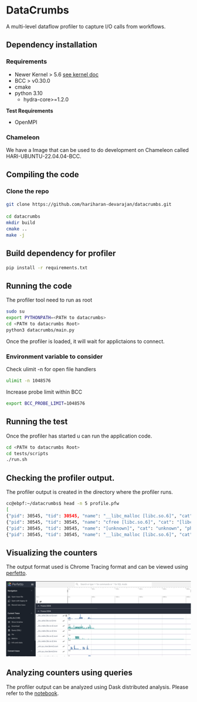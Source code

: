 # DataCrumbs
A multi-level dataflow profiler to capture I/O calls from workflows.


## Dependency installation

### Requirements

- Newer Kernel > 5.6 [see kernel doc](https://github.com/iovisor/bcc/blob/master/docs/kernel-versions.md)
- BCC > v0.30.0
- cmake
- python 3.10
  - hydra-core>=1.2.0

**Test Requirements**

- OpenMPI

### Chameleon

We have a Image that can be used to do development on Chameleon called HARI-UBUNTU-22.04.04-BCC.


## Compiling the code

### Clone the repo

```bash
git clone https://github.com/hariharan-devarajan/datacrumbs.git

cd datacrumbs
mkdir build
cmake ..
make -j
```

## Build dependency for profiler

```bash
pip install -r requirements.txt
```

## Running the code

The profiler tool need to run as root

```bash
sudo su
export PYTHONPATH=<PATH to datacrumbs>
cd <PATH to datacrumbs Root>
python3 datacrumbs/main.py
```
Once the profiler is loaded, it will wait for applictaions to connect.

### Environment variable to consider

Check ulimit -n for open file handlers

```bash
ulimit -n 1048576
```

Increase probe limit within BCC
```bash
export BCC_PROBE_LIMIT=1048576
```

## Running the test

Once the profiler has started u can run the application code.

```bash
cd <PATH to datacrumbs Root>
cd tests/scripts
./run.sh
```

## Checking the profiler output.

The profiler output is created in the directory where the profiler runs.

```bash
cc@ebpf:~/datacrumbs$ head -n 5 profile.pfw 
[
{"pid": 30545, "tid": 30545, "name": "__libc_malloc [libc.so.6]", "cat": "[libc.so.6]", "ph": "C", "ts": 0.0, "args": {"count": 21, "time": 0.000198116}}
{"pid": 30545, "tid": 30545, "name": "cfree [libc.so.6]", "cat": "[libc.so.6]", "ph": "C", "ts": 0.0, "args": {"count": 2, "time": 1.9788e-05}}
{"pid": 30545, "tid": 30545, "name": "[unknown]", "cat": "unknown", "ph": "C", "ts": 0.0, "args": {"count": 1, "time": 1.3094e-05}}
{"pid": 30545, "tid": 30545, "name": "__libc_malloc [libc.so.6]", "cat": "[libc.so.6]", "ph": "C", "ts": 24000000.0, "args": {"count": 149, "time": 0.000503765}}
```

## Visualizing the counters

The output format used is Chrome Tracing format and can be viewed using [perfetto](https://ui.perfetto.dev/).

![Perfetto Visualization of Data](docs/images/sample_profile.png "Perfetto Visualization of Data")

## Analyzing counters using queries

The profiler output can be analyzed using Dask distributed analysis. Please refer to the [notebook](analysis/analysis.ipynb).

